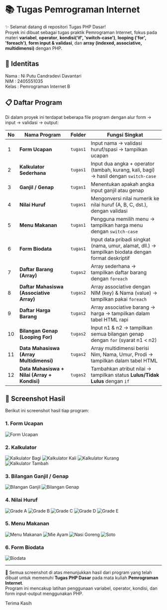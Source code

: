 # 📚 Tugas Pemrograman Internet

✨ Selamat datang di repositori Tugas PHP Dasar!  
Proyek ini dibuat sebagai tugas praktik Pemrograman Internet, fokus pada materi **variabel**, **operator**, **kondisi('if', 'switch-case')**, **looping ('for', 'foreach')**, **form input & validasi**, dan **array (indexed, associative, multidimensi)** dengan PHP.

## 👤 Identitas
Nama   : Ni Putu Candradevi Davantari <br>
NIM    : 2405551035 <br>
Kelas  : Pemrograman Internet B <br>

## 📋 Daftar Program

Di dalam proyek ini terdapat beberapa file program dengan alur form → input → validasi → output:

| No | Nama Program | Folder | Fungsi Singkat |
|----|--------------|--------|----------------|
| 1  | **Form Ucapan** | `tugas1` | Input nama → validasi huruf/spasi → tampilkan ucapan |
| 2  | **Kalkulator Sederhana** | `tugas1` | Input dua angka + operator (tambah, kurang, kali, bagi) → hasil dengan `switch-case` |
| 3  | **Ganjil / Genap** | `tugas1` | Menentukan apakah angka input ganjil atau genap |
| 4  | **Nilai Huruf** | `tugas1` | Mengonversi nilai numerik ke nilai huruf (A, B, C, dst.), dengan validasi |
| 5  | **Menu Makanan** | `tugas1` | Pengguna memilih menu → tampilkan harga menu dengan `switch-case` |
| 6  | **Form Biodata** | `tugas1` | Input data pribadi singkat (nama, umur, alamat, dll.) → tampilkan biodata dengan format deskriptif |
| 7  | **Daftar Barang (Array)** | `tugas2` | Array sederhana → tampilkan daftar barang dengan `foreach` |
| 8  | **Daftar Mahasiswa (Associative Array)** | `tugas2` | Array associative dengan NIM (key) & Nama (value) → tampilkan pakai `foreach` |
| 9  | **Daftar Harga Barang** | `tugas2` | Array associative barang → harga → tampilkan dalam tabel HTML rapi |
| 10 | **Bilangan Genap (Looping For)** | `tugas2` | Input n1 & n2 → tampilkan semua bilangan genap dengan `for` (syarat n1 < n2) |
| 11 | **Data Mahasiswa (Array Multidimensi)** | `tugas2` | Array multidimensi berisi Nim, Nama, Umur, Prodi → tampilkan dalam tabel HTML |
| 12 | **Data Mahasiswa + Nilai (Array + Kondisi)** | `tugas2` | Tambahkan atribut nilai → tampilkan status **Lulus/Tidak Lulus** dengan `if` |

## 📸 Screenshot Hasil

Berikut ini screenshot hasil tiap program:
### 1. Form Ucapan  
![Form Ucapan](gambar/form-ucapan.png)

### 2. Kalkulator
![Kalkulator Bagi](gambar/kalkulator-bagi.png)
![Kalkulator Kali](gambar/kalkulator-kali.png)
![Kalkulator Kurang](gambar/kalkulator-kurang.png)
![Kalkulator Tambah](gambar/kalkulator-tambah.png)

### 3. Bilangan Ganjil / Genap
![Bilangan Ganjil](gambar/ganjil.png)
![Bilangan Genap](gambar/genap.png)

### 4. Nilai Huruf
![Grade A](gambar/gradeA.png)
![Grade B](gambar/gradeB.png)
![Grade C](gambar/gradeC.png)
![Grade D](gambar/gradeD.png)
![Grade E](gambar/gradeE.png)

### 5. Menu Makanan
![Menu Makanan](gambar/menu-makanan.png)
![Mie Ayam](gambar/mie-ayam.png)
![Nasi Goreng](gambar/nasi-goreng.png)
![Soto](gambar/soto.png)

### 6. Form Biodata
![Biodata](gambar/biodata.png)

---

📌 Semua screenshot di atas menunjukkan hasil dari program yang telah dibuat untuk memenuhi **Tugas PHP Dasar** pada mata kuliah **Pemrograman Internet**.  
Program ini mencakup latihan penggunaan variabel, operator, kondisi, dan form input-output menggunakan PHP.

Terima Kasih



